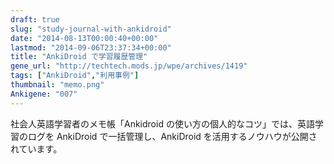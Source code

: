 ```yaml
---
draft: true
slug: "study-journal-with-ankidroid"
date: "2014-08-13T00:00:40+00:00"
lastmod: "2014-09-06T23:37:34+00:00"
title: "AnkiDroid で学習履歴管理"
gene_url: "http://techtech.mods.jp/wpe/archives/1419"
tags: ["AnkiDroid","利用事例"]
thumbnail: "memo.png"
Ankigene: "007"
---
```

社会人英語学習者のメモ帳「Ankidroid の使い方の個人的なコツ」では、英語学習のログを AnkiDroid で一括管理し、AnkiDroid を活用するノウハウが公開されています。

